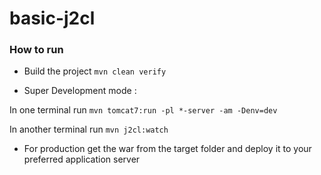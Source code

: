 # basic-j2cl

### How to run 

- Build the project `mvn clean verify`

- Super Development mode :

In one terminal run  `mvn tomcat7:run -pl *-server -am -Denv=dev`

In another terminal run `mvn j2cl:watch`

- For production get the war from the target folder and deploy it to your preferred application server
